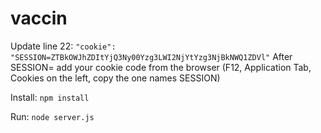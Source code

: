 # vaccin
Update line 22: `"cookie": "SESSION=ZTBkOWJhZDItYjQ3Ny00Yzg3LWI2NjYtYzg3NjBkNWQ1ZDVl"`
After SESSION= add your cookie code from the browser
(F12, Application Tab, Cookies on the left, copy the one names SESSION)

Install:
`npm install`

Run:
`node server.js`
